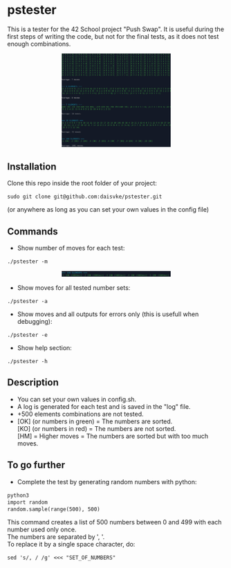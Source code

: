# pstester
This is a tester for the 42 School project "Push Swap".
It is useful during the first steps of writing the code, but not for the final tests,
as it does not test enough combinations.

<p align=center>
  <img src="/screenshots/pstester.png" width="50%" />
</p>

## Installation
Clone this repo inside the root folder of your project:
```
sudo git clone git@github.com:daisvke/pstester.git
```
(or anywhere as long as you can set your own values in the config file)

## Commands
* Show number of moves for each test:
```
./pstester -m
```
<p align=center>
  <img src="/screenshots/pstester-m.png" width="50%" />
</p>

* Show moves for all tested number sets:
```
./pstester -a
```
* Show moves and all outputs for errors only
(this is usefull when debugging):
```
./pstester -e
```
* Show help section:
```
./pstester -h
```

## Description
* You can set your own values in config.sh.
* A log is generated for each test and is saved in the "log" file.
* +500 elements combinations are not tested.
* [OK] (or numbers in green) = The numbers are sorted.<br />
  [KO] (or numbers in red) = The numbers are not sorted.<br />
  [HM] = Higher moves = The numbers are sorted but with too much moves.
  

## To go further
* Complete the test by generating random numbers with python:
```
python3
import random
random.sample(range(500), 500)
```
This command creates a list of 500 numbers between 0 and 499 with each number used only once.<br />
The numbers are separated by ', '.<br />
To replace it by a single space character, do:
```
sed 's/, / /g' <<< "SET_OF_NUMBERS"
```
